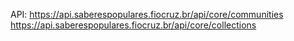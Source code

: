 API:
https://api.saberespopulares.fiocruz.br/api/core/communities
https://api.saberespopulares.fiocruz.br/api/core/collections
